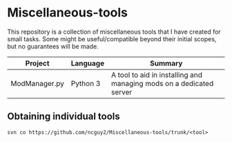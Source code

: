 # Miscellaneous-tools

This repository is a collection of miscellaneous tools that I have created for small tasks. Some might be useful/compatible
beyond their initial scopes, but no guarantees will be made.

| Project | Language | Summary |
| ------- | -------- | ------- |
| ModManager.py | Python 3 | A tool to aid in installing and managing mods on a dedicated server |

## Obtaining individual tools

```shell
svn co https://github.com/ncguy2/Miscellaneous-tools/trunk/<tool>
```